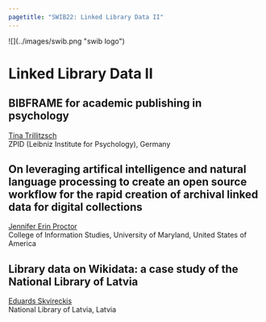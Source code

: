 ```yaml
---
pagetitle: "SWIB22: Linked Library Data II"
---
```



<div id="top">
<div class="column left">![](../images/swib.png "swib logo")</div>
<div class="column middle"></div>
<div class="column right"></div>
</div>

<div id="prog">

# Linked Library Data II



## BIBFRAME for academic publishing in psychology

<u>Tina Trillitzsch</u><br />
ZPID (Leibniz Institute for Psychology), Germany



## On leveraging artifical intelligence and natural language processing to create an open source workflow for the rapid creation of archival linked data for digital collections

<u>Jennifer Erin Proctor</u><br />
College of Information Studies, University of Maryland, United States of America



## Library data on Wikidata: a case study of the National Library of Latvia

<u>Eduards Skvireckis</u><br />
National Library of Latvia, Latvia



</div>


